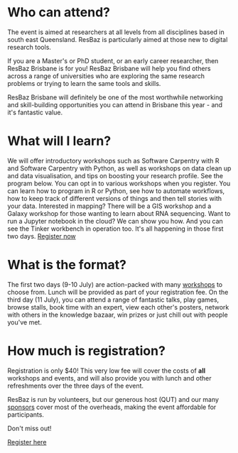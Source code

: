# Who can attend?

The event is aimed at researchers at all levels from all disciplines based in south east Queensland. ResBaz is particularly aimed at those new to digital research tools.

If you are a Master's or PhD student, or an early career researcher, then ResBaz Brisbane is for you! ResBaz Brisbane will help you find others across a range of universities who are exploring the same research problems or trying to learn the same tools and skills. 

ResBaz Brisbane will definitely be one of the most worthwhile networking and skill-building opportunities you can attend in Brisbane this year - and it's fantastic value.  

# What will I learn?

We will offer introductory workshops such as Software Carpentry with R and Software Carpentry with Python, as well as workshops on data clean up and data visualisation, and tips on boosting your research profile. See the program below. You can opt in to various workshops when you register. You can learn how to program in R or Python, see how to automate workflows, how to keep track of different versions of things and then tell stories with your data. Interested in mapping? There will be a GIS workshop and a Galaxy workshop for those wanting to learn about RNA sequencing. Want to run a Jupyter notebook in the cloud? We can show you how. And you can see the Tinker workbench in operation too. It's all happening in those first two days. [Register now](https://pay.qut.edu.au/ConferencesandEvents/booking?UDS_ACTION_DATA=YFkhdEMzX3FOUyQLQEJDcShWQnRNXDEbWzI2LXY1UkR8NV9c)


# What is the format?

The first two days (9-10 July) are action-packed with many [workshops](https://resbaz.github.io/resbaz2019/brisbane/#classes) to choose from. Lunch will be provided as part of your registration fee. On the third day (11 July), you can attend a range of fantastic talks, play games, browse stalls, book time with an expert, view each other's posters, network with others in the knowledge bazaar, win prizes or just chill out with people you've met.

# How much is registration?

Registration is only $40! This very low fee will cover the costs of **all** workshops and events, and will also provide you with lunch and other refreshments over the three days of the event. 

ResBaz is run by volunteers, but our generous host (QUT) and our many [sponsors](https://resbaz.github.io/resbaz2019/brisbane/#sponsors) cover most of the overheads, making the event affordable for participants. 

Don't miss out!

[Register here](https://pay.qut.edu.au/ConferencesandEvents/booking?UDS_ACTION_DATA=YFkhdEMzX3FOUyQLQEJDcShWQnRNXDEbWzI2LXY1UkR8NV9c)

